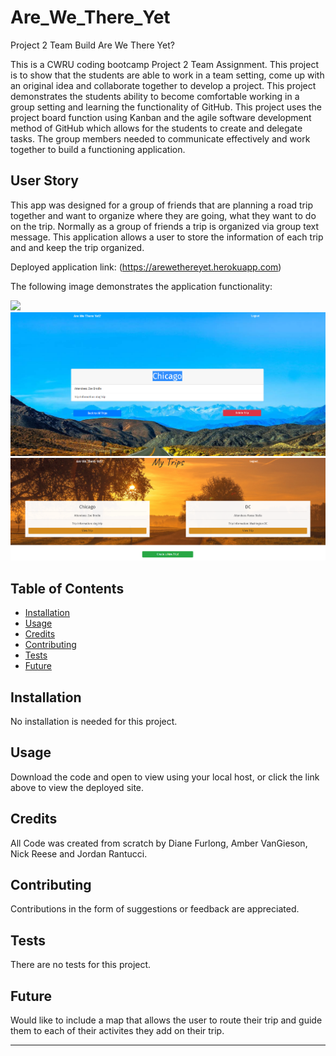 # Are_We_There_Yet
Project 2 Team Build Are We There Yet?

This is a CWRU coding bootcamp Project 2 Team Assignment.  This project is to show that the students are able to work in a team setting, come up with an original idea and
collaborate together to develop a project.  This project demonstrates the students ability to become comfortable working in a group setting and learning the functionality of GitHub. This project uses the project board function using Kanban and the agile software development method of GitHub which allows for the students to create and delegate tasks.  The group members needed to communicate effectively and work together to build a functioning application.

## User Story

This app was designed for a group of friends that are planning a road trip together and want to organize where they are going, what they want to do on the trip.  Normally as a group of friends a trip is organized via group text message.  This application allows a user to store the information of each trip and and keep the trip organized.


Deployed application link: (https://arewethereyet.herokuapp.com)

The following image demonstrates the application functionality:

<img src = "./public/stylesheets/example.png">
<img src = "./public/stylesheets/example2.png">
<img src = "./public/stylesheets/example3.png">


## Table of Contents

* [Installation](#installation)
* [Usage](#usage)
* [Credits](#credits)
* [Contributing](#contributing)
* [Tests](#tests)
* [Future](#future)


## Installation

No installation is needed for this project.


## Usage 

Download the code and open to view using your local host, or click the link above to view the deployed site.


## Credits

All Code was created from scratch by Diane Furlong, Amber VanGieson, Nick Reese and Jordan Rantucci.


## Contributing

Contributions in the form of suggestions or feedback are appreciated.


## Tests

There are no tests for this project.

## Future 

Would like to include a map that allows the user to route their trip and guide them to each of their activites they add on their trip. 

---
